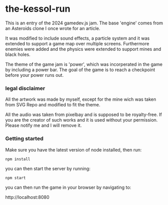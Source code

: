 # the-kessol-run
This is an entry of the 2024 gamedev.js jam.
The base 'engine' comes from an Asteroids clone I once wrote for an article.

It was modified to include sound effects, a particle system and it was extended to support a game map over multiple screens. Furthermore enemies were added and the physics were extended to support mines and black holes.

The theme of the game jam is 'power', which was incorperated in the game by including a power bar. The goal of the game is to reach a checkpoint before your power runs out. 

### legal disclaimer ###

All the artwork was made by myself, except for the mine wich was taken from SVG Repo and modified to fit the theme.

All the audio was taken from pixelbay and is supposed to be royalty-free. If you are the creator of such works and it is used without your permission. Please notify me and I will remove it.
### Getting started ###

Make sure you have the latest version of node installed, then run:
```
npm install
```

you can then start the server by running:

```
npm start
```

you can then run the game in your browser by navigating to:

http://localhost:8080